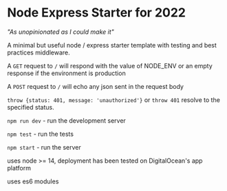 # Node Express Starter for 2022

*"As unopinionated as I could make it"*

A minimal but useful node / express starter template with testing and
best practices middleware.

A `GET` request to `/` will respond with the value of NODE_ENV or an empty
response if the environment is production

A `POST` request to `/` will echo any json sent in the request body

`throw {status: 401, message: 'unauthorized'}` or `throw 401` resolve to the specified status.

`npm run dev` - run the development server

`npm test` - run the tests

`npm start` - run the server

uses node >= 14, deployment has been tested on DigitalOcean's app platform

uses es6 modules